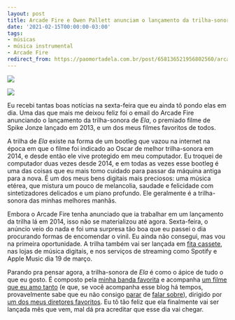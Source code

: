 ```yaml
---
layout: post
title: Arcade Fire e Owen Pallett anunciam o lançamento da trilha-sonora de Ela
date: '2021-02-15T00:00:00-03:00'
tags:
- músicas
- música instrumental
- Arcade Fire
redirect_from: https://paomortadela.com.br/post/658136521956802560/arcade-fire-e-owen-pallett-anunciam-o-lan%C3%A7amento
---
```

![](https://64.media.tumblr.com/abdbef255711a9afd3f1757aa4515e54/a7e2982a372005b1-68/s540x810/e7a011699c85218770c57409b96a8c17dcba023b.png)

![](https://64.media.tumblr.com/e2478cb4702771f2978e8241fb48b3fa/a7e2982a372005b1-cc/s540x810/eba5f0d0b5a15a7d67d91f2b44ccb7dfb02612b8.png)

Eu recebi tantas boas notícias na sexta-feira que eu ainda tô pondo elas em dia. Uma das que mais me deixou feliz foi o email do Arcade Fire anunciando o lançamento da trilha-sonora de _Ela_, o premiado filme de Spike Jonze lançado em 2013, e um dos meus filmes favoritos de todos.

A trilha de _Ela_ existe na forma de um bootleg que vazou na internet na época em que o filme foi indicado ao Oscar de melhor trilha-sonora em 2014, e desde então ele vive protegido em meu computador. Eu troquei de computador duas vezes desde 2014, e em todas as vezes esse bootleg é uma das coisas que eu mais tomo cuidado para passar da máquina antiga para a nova. É um dos meus bens digitais mais preciosos: uma música etérea, que mistura um pouco de melancolia, saudade e felicidade com sintetizadores delicados e um piano profundo. Ele geralmente é a trilha-sonora das minhas melhores manhãs.

Embora o Arcade Fire tenha anunciado que ia trabalhar em um lançamento da trilha lá em 2014, isso não se materializou até agora. Sexta-feira, o anúncio veio do nada e foi uma surpresa tão boa que eu passei o dia procurando formas de encomendar o vinil. Eu ainda não consegui, mas vou na primeira oportunidade. A trilha também vai ser lançada em [fita cassete](https://milan-records.myshopify.com/products/preorder-arcade-fire-owen-pallett-her-original-score-cassette?pr_prod_strat=collection_fallback&pr_rec_pid=6127271280790&pr_ref_pid=6116432871574&pr_seq=uniform), nas lojas de música digitais, e nos serviços de streaming como Spotify e Apple Music dia 19 de março.

Parando pra pensar agora, a trilha-sonora de _Ela_ é como o ápice de tudo o que eu gosto. É composto pela [minha banda favorita](https://paomortadela.com.br/tagged/arcade-fire/) e acompanha [um filme que eu amo tanto](https://umfilmeumdia.wordpress.com/2013/12/18/ela-her-2013/) (e que, se você acompanha esse blog há tempos, provavelmente sabe que eu não consigo [parar](https://paomortadela.com.br/post/658006928318988288/) de [falar sobre](https://paomortadela.com.br/post/658001228554469376/)), dirigido por [um dos meus diretores favoritos](https://paomortadela.com.br/post/658050930342756352/). Eu tô tão feliz que ela finalmente vai ser lançada mês que vem, mal dá pra acreditar que esse dia vai chegar.

